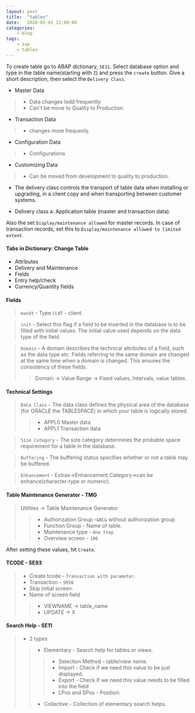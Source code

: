 ```yaml
---
layout: post
title:	"tables"
date:	2020-01-01 12:00:00
categories:
    - blog
tags:
    - sap
    - tables
---
```


To create table go to ABAP dictionary, `SE11`. Select database option and type in 
the table name(starting with `Z`) and press the `create` button. 
Give a short description, then select the `Delivery Class`. 

* Master Data
> * Data changes ledd frequently
> * Can't be move to Quality to Production.

* Transaction Data
> * changes more frequenly.

* Configuration Data
> * Configurations

* Customizing Data
> * Can be moved from development to quality to production.


* The delivery class controls the transport of table data when installing or upgrading, in a client copy and when transporting between customer systems.

* Delivery class `A`: Application table (master and transaction data).

Also the set `Display/maintenance allowed` for master records. In case of transaction records, set this to 
`Display/maintenance allowed to limited extent`. 


#### Tabs in Dictionary: Change Table
 * Attributes
 * Delivery and Maintenance
 * Fields
 * Entry help/check
 * Currency/Quantity fields

#### Fields
> `mandt` - Type `CLNT` - client.

> `init` - Select this flag if a field to be inserted in the database is to be filled with initial values. The initial value used depends on the data type of the field.

> `Domain` - A domain describes the technical attributes of a field, such as the data type etc.  Fields referring to the same domain are changed at the same time when a domain is changed. This ensures the consistency of these fields.
>> Domain -> Value Range -> Fixed values, Intervals,  value tables.

#### Technical Settings
> `Data Class` - The data class defines the physical area of the database (for ORACLE the TABLESPACE) in which your table is logically stored.
>> * APPL0    Master data
>> * APPL1    Transaction data

> `Size Category` - The size category determines the probable space requirement for a table in the database.

> `Buffering` - The buffering status specifies whether or not a table may be buffered.

> `Enhancement` - Extras->Enhancement Category->can be enhance(character-type or numeric).

#### Table Maintenance Generator - TMG
> Utilities -> Table Maintenance Generator
>> * Authorization Group -`&NC&` without authorization group
>> * Function Group - Name of table.
>> * Maintenance type - `One Step`
>> * Overview screen - `100`

After setting these values, hit `Create`.

#### TCODE - SE93
> * Create tcode - `Transaction with parameter`.
> * Transaction - `SM30`
> * Skip initial screen.
> * Name of screen field
>> * VIEWNAME -> table_name
>> * UPDATE -> X

#### Search Help - SE11
> * 2 types
>> * Elementary - Search help for tables or views.
>>> * Selection Method - table/view name.
>>> * Import - Check if we need this value to be just displayed.
>>> * Export - Check if we need this value needs to be filled into the field
>>> * LPos and SPos - Position.
>> * Collective - Collection of elementary search helps.





